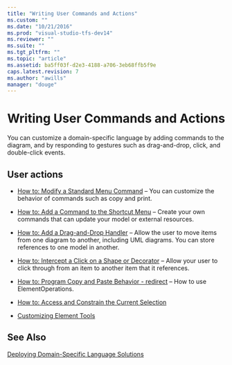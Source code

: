 ```yaml
---
title: "Writing User Commands and Actions"
ms.custom: ""
ms.date: "10/21/2016"
ms.prod: "visual-studio-tfs-dev14"
ms.reviewer: ""
ms.suite: ""
ms.tgt_pltfrm: ""
ms.topic: "article"
ms.assetid: ba5ff03f-d2e3-4188-a706-3eb68ffb5f9e
caps.latest.revision: 7
ms.author: "awills"
manager: "douge"
---
```

# Writing User Commands and Actions
You can customize a domain-specific language by adding commands to the diagram, and by responding to gestures such as drag-and-drop, click, and double-click events.  
  
## User actions  
  
-   [How to: Modify a Standard Menu Command](../modeling/how-to--modify-a-standard-menu-command-in-a-domain-specific-language.md) – You can customize the behavior of commands such as copy and print.  
  
-   [How to: Add a Command to the Shortcut Menu](../modeling/how-to--add-a-command-to-the-shortcut-menu.md) – Create your own commands that can update your model or external resources.  
  
-   [How to: Add a Drag-and-Drop Handler](../modeling/how-to--add-a-drag-and-drop-handler.md) – Allow the user to move items from one diagram to another, including UML diagrams. You can store references to one model in another.  
  
-   [How to: Intercept a Click on a Shape or Decorator](../modeling/how-to--intercept-a-click-on-a-shape-or-decorator.md) – Allow your user to click through from an item to another item that it references.  
  
-   [How to: Program Copy and Paste Behavior - redirect](../misc/how-to--program-copy-and-paste-behavior---redirect.md) – How to use ElementOperations.  
  
-   [How to: Access and Constrain the Current Selection](../modeling/how-to--access-and-constrain-the-current-selection.md)  
  
-   [Customizing Element Tools](../modeling/customizing-element-tools.md)  
  
## See Also  
 [Deploying Domain-Specific Language Solutions](../modeling/deploying-domain-specific-language-solutions.md)
